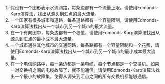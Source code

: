 

1. 假设有一个图形表示水流网路，每条边都有一个流量上限。请使用Edmonds-Karp演算法，找出从源头到汇点的最大流量。
2. 一个国家有很多城市和道路，每条道路都有一个容量限制，请使用Edmonds-Karp演算法找出从一个城市到另一个城市的最大流量。
3. 在一个有向图中，每条边都有一个权值，请使用Edmonds-Karp演算法找出从源头到汇点的最小成本最大流量。
4. 一个城市通往其他城市的交通网路，每条路都有一个容量限制和一个花费，请使用Edmonds-Karp演算法找出从一个城市到另一个城市的最小成本最大流量。
5. 在一个电信网路中，每一条边都是一条电缆，每个节点都是一个交换机。如果一对交换机之间的电缆故障了，就不能通信。请使用Edmonds-Karp演算法找出一个最小的故障集，使得从源头到汇点之间的所有交换机都能够通信。
